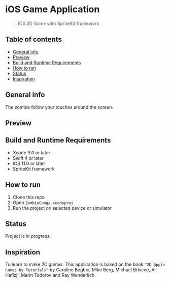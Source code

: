 # iOS Game Application
> iOS 2D Game with SpriteKit framework
## Table of contents
* [General info](#general-info)
* [Preview](#preview)
* [Build and Runtime Requirements](#build-and-runtime-requirements)
* [How to run](#how-to-run)
* [Status](#status)
* [Inspiration](#inspiration)

## General info
The zombie follow your touches around the screen.

## Preview


## Build and Runtime Requirements
+ Xcode 9.0 or later
+ Swift 4 or later
+ iOS 11.0 or later
+ SpriteKit framework

## How to run 

1. Clone this repo
1. Open `ZombieConga.xcodeproj`
1. Run the project on selected device or simulator

## Status

Project is _in progress_.

## Inspiration

To learn to make 2D games.
This application is based on the book `"2D Apple Games by Tutorials"` by Caroline Begbie, Mike Berg, Michael Briscoe, Ali Hafizji, Marin Todorov and Ray Wenderlich.

